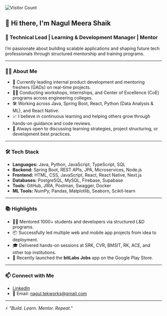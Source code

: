 ![Visitor Count](https://visitor-badge.laobi.icu/badge?page_id=Nagul-Tekworks.Nagul-Tekworks)

## 👋 Hi there, I'm Nagul Meera Shaik

### 🚀 Technical Lead | Learning & Development Manager | Mentor

I’m passionate about building scalable applications and shaping future tech professionals through structured mentorship and training programs.

---

### 🧑‍💻 About Me

- 🔭 Currently leading internal product development and mentoring freshers (GADs) on real-time projects.
- 👨‍🏫 Conducting workshops, internships, and Center of Excellence (CoE) programs across engineering colleges.
- 🛠️ Working across Java, Spring Boot, React, Python (Data Analysis & ML), and React Native.
- 📈 I believe in continuous learning and helping others grow through hands-on guidance and code reviews.
- 💬 Always open to discussing learning strategies, project structuring, or development best practices.

---

### 🛠️ Tech Stack

- **Languages:** Java, Python, JavaScript, TypeScript, SQL
- **Backend:** Spring Boot, REST APIs, JPA, Microservices, Node.js
- **Frontend:** HTML, CSS, JavaScript, React, React Native, Next.js
- **Databases:** PostgreSQL, MySQL, Firebase, Supabase
- **Tools:** GitHub, JIRA, Postman, Swagger, Docker
- **ML Tools:** NumPy, Pandas, Matplotlib, Seaborn, Scikit-learn

---

### 📚 Highlights

- 👨‍💻 Mentored 1000+ students and developers via structured L&D programs.
- 📦 Successfully led multiple web and mobile app projects from idea to deployment.
- 🎓 Delivered hands-on sessions at SRK, CVR, BMSIT, RK, ACE, and other top institutions.
- 📱 Recently launched the **bitLabs Jobs** app on the Google Play Store.

---

### 📫 Connect with Me

- [LinkedIn](https://www.linkedin.com/in/nagul)
- 📧 Email: nagul.tekworks@gmail.com

---

⚡ *"Build. Learn. Mentor. Repeat."*
